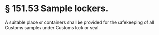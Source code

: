 # § 151.53   Sample lockers.

A suitable place or containers shall be provided for the safekeeping of all Customs samples under Customs lock or seal. 




